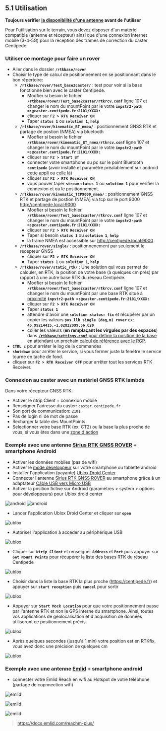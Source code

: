 ## 5.1 Utilisation

**Toujours vérifier [la disponibilité d'une antenne](https://centipede.fr) avant de l'utiliser**

Pour l'utilisation sur le terrain, vous devez disposer d'un matériel compatible (antenne et récepteur) ainsi que d'une connexion Internet mobile (3-4-5G) pour la réception des trames de correction du caster Centipede.

### Utiliser ce montage pour faire un rover

* Aller dans le dossier **```/rtkbase/rover```**
* Choisir le type de calcul de positionnement en se positionnant dans le bon répertoire:
  * **```/rtkbase/rover/Test_base2caster/```** : test pour voir si la base fonctionne bien avec le caster Centipede.
    * Modfier si besoin le fichier **```/rtkbase/rover/Test_base2caster/rtkrcv.conf```** ligne 107 et changer le nom du mountPoint par le votre **```inpstr2-path =:@caster.centipede.fr:2101/XXXX:```**
    * cliquer sur **```F2 > RTK Receiver ON```**
    * Taper **```status 1```** ou **```solution 1```**, **```help```**
  * **```/rtkbase/rover/kinematic_BT_nmea/```** : positionnement GNSS RTK et partage de postion (NMEA) via bluetooth
    * Modfier si besoin le fichier **```/rtkbase/rover/kinematic_BT_nmea/rtkrcv.conf```** ligne 107 et changer le nom du mountPoint par le votre **```inpstr2-path =:@caster.centipede.fr:2101/XXXX:```**
    * cliquer sur **```F2 > Start BT```** 
    * connecter votre smartphone ou pc sur le point Bluetooth **```centipede```** (avoir installé et paramètré préalablement sur android [cette appli](https://play.google.com/store/apps/details?id=de.mobilej.btgps&hl=fr) ou [celle là](https://play.google.com/store/apps/details?id=googoo.android.btgps&hl=fr))
    * cliquer sur **```F2 > RTK Receiver ON```**
    * vous pouver taper **```stream```** **```status 1```** ou **```solution 1```** pour verifier la connexion et ou le positionnement.
  * **```/rtkbase/rover/kinematic_TCP9000_nmea/```** : positionnement GNSS RTK et partage de postion (NMEA) via tcp sur le port 9000 http://centipede.local:9000
    * Modfier si besoin le fichier **```/rtkbase/rover/Test_base2caster/rtkrcv.conf```** ligne 107 et changer le nom du mountPoint par le votre **```inpstr2-path =:@caster.centipede.fr:2101/XXXX:```**
    * cliquer sur **```F2 > RTK Receiver ON```**
    * Taper si besoin **```status 1```** ou **```solution 1```**, **```help```**
    * la trame NMEA est accessible sur http://centipede.local:9000
  * **```/rtkbase/rover/single/```** : positionnenement par seulement le recepteur GNSS
    * cliquer sur **```F2 > RTK Receiver ON```**
    * Taper **```status 1```** ou **```solution 1```**, **```help```**
  * **```/rtkbase/rover/static_rtk/```** : Une solution qui vous permet de calculer, en RTK, la position de votre base (à quelques cm près) par rapport à une autre base RTK du réseau Centipède.
    * Modfier si besoin le fichier **```/rtkbase/rover/Test_base2caster/rtkrcv.conf```** ligne 107 et changer le nom du mountPoint par une base RTK situé à [proximité](https://centipede.fr) **```inpstr2-path =:@caster.centipede.fr:2101/XXXX:```**
    * cliquer sur **```F2 > RTK Receiver ON```**
    * Taper **```status 1```**
    * attendre d'avoir une **```solution status: fix```** et récupérer par un copier les valeurs **```pos llh single (deg,m) rover```** ex: **```45.99214415,-1.02822099,56.620 ```**
    * coller les valeurs (**en remplaçant les virgules par des espaces**) dans [**```/rtkbase/settings.conf```** pour définir la position de la base](https://github.com/jancelin/rtkbase/wiki/3.-Param%C3%A9trage#installation-initiale) en attendant un prochain [calcul de référence avec le RGP](https://github.com/jancelin/centipede/blob/master/docs/4_positionnement.md#43-r%C3%A9cup%C3%A9rer-les-donn%C3%A9es-du-rgp).
* **```CTRL c```**  pour arrêter le log de la commandes
* **```shutdown```** pour arrêter le service, si vous fermer juste la fenêtre le service tourne en tache de fond.
* cliquer sur **```F2 > RTK Receiver OFF```** pour arrêter tout les services RTK Receiver.


### Connexion au caster avec un matériel GNSS RTK lambda

Dans votre récepteur GNSS RTK:
  * Activer le ntrip Client + connexion mobile
  * Renseigner l'adresse du caster: ```caster.centipede.fr```
  * Son port de communication: ```2101```
  * Pas de login ni de mot de passe
  * Recharger la table des MountPoints
  * Selectionner votre base RTK (ex: CT2) ou la base la plus proche de vous, si vous êtes dans une [zone d'action](https://centipede.fr)


### Exemple avec une antenne [Sirius RTK GNSS ROVER](https://store.drotek.com/sirius-rtk-gnss-rover-f9p) + smartphone Android

 * Activer les données mobiles (pas de wifi)
 * Activer le [mode développeur](https://www.androidpit.fr/comment-activer-options-developpeurs-android) sur votre smartphone ou tablette android 
 * Installer l'application (payante) [Ublox Droid Center](https://play.google.com/store/apps/details?id=com.droid.acenter&hl=fr)
 * Connecter l'antenne [Sirius RTK GNSS ROVER](https://store.drotek.com/sirius-rtk-gnss-rover-f9p) au smartphone grâce à un adaptateur [Câble USB vers Micro USB](https://www.kubii.fr/cables-cordons-raspberry-pi/2275-cable-usb-vers-micro-usb-kubii-3272496011878.html?search_query=otg&results=5)
 * Activer la position fictive sur Android (paramètres > system > options pour développeurs) pour Ublox droid center

![android](./images/utilis/android_pos1.png)
![android](./images/utilis/android_pos2.png)

 * Lancer l'application Ublox Droid Center et cliquer sur **```open```**

![ublox](./images/utilis/udroid_1.png)

 * Autoriser l'application à accéder au périphérique USB

![ublox](./images/utilis/udroid_2.png)

 * Cliquer sur **```Ntrip Client```** et renseigner **```Address```** et **```Port```** puis appuyer sur **```Get Mount Points```** pour récupérer la liste des bases RTK du réseau Centipede

![ublox](./images/utilis/udroid_3.png)

 * Choisir dans la liste la base RTK la plus proche (https://centipede.fr) et appuyer sur **```start reception```** puis **```cancel```** pour sortir

![ublox](./images/utilis/udroid_4.png)

 * Appuyer sur **```Start Mock Location```** pour que votre positionnement passe par l'antenne RTK et non le GPS interne du smartphone. Ainsi, toutes vos applications de géolocalisation et d'acquisition de données utiliseront ce positionnement précis.

![ublox](./images/utilis/udroid_1_1.png)

 * Après quelques secondes (jusqu'à 1 min) votre position est en RTKfix, vous avez donc une précision de quelques cm

![ublox](./images/utilis/udroid_5.png)



### Exemple avec une antenne [Emlid](https://store.emlid.com/) + smartphone android

* connecter votre Emlid Reach en wifi au Hotspot de votre téléphone (partage de copnnection wifi)

![emlid](./images/utilis/emlid_1.png)

![emlid](./images/utilis/emlid_2.png)

![emlid](./images/utilis/emlid_3.png)

> https://docs.emlid.com/reachm-plus/




